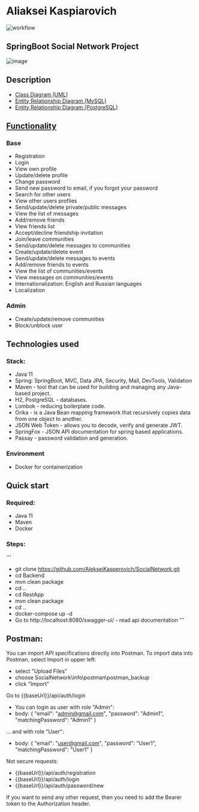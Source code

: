 # Aliaksei Kaspiarovich 
![workflow](https://github.com/AlekseiKasperovich/SocialNetwork/actions/workflows/maven.yml/badge.svg)
## SpringBoot Social Network Project
![image](https://images.theconversation.com/files/198568/original/file-20171211-15358-w51s6s.jpg?ixlib=rb-1.1.0&q=45&auto=format&w=926&fit=clip)
## Description
 - [Class Diagram (UML)](https://github.com/AlekseiKasperovich/SocialNetwork/blob/master/info/class%20diagramm/Class%20Diagram.pdf)
 - [Entity Relationship Diagram (MySQL)](https://github.com/AlekseiKasperovich/SocialNetwork/blob/master/info/mysql_db/ERD.pdf)
 - [Entity Relationship Diagram (PostgreSQL)](https://github.com/AlekseiKasperovich/SocialNetwork/blob/master/info/mysql_db/ERD.pdf)
## [Functionality](https://github.com/AlekseiKasperovich/SocialNetwork/blob/master/info/class%20diagramm/Functionality.pdf)
### Base
- Registration
- Login
- View own profile
- Update/delete profile
- Change password
- Send new password to email, if you forgot your password
- Search for other users
- View other users profiles
- Send/update/delete private/public messages
- View the list of messages
- Add/remove friends
- View friends list
- Accept/decline friendship invitation
- Join/leave communities
- Send/update/delete messages to communities
- Create/update/delete event
- Send/update/delete messages to events
- Add/remove friends to events
- View the list of communities/events
- View messages on communities/events
- Internationalization: English and Russian languages
- Localization

### Admin
- Create/update/remove communities
- Block/unblock user

## Technologies used 
### Stack:
- Java 11
- Spring: SpringBoot, MVC, Data JPA, Security, Mail, DevTools, Validation
- Maven - tool that can be used for building and managing any Java-based project. 
- H2, PostgreSQL - databases.
- Lombok - reducing boilerplate code.
- Orika - is a Java Bean mapping framework that recursively copies data from one object to another.
- JSON Web Token - allows you to decode, verify and generate JWT.
- SpringFox - JSON API documentation for spring based applications.
- Passay - password validation and generation.
### Environment
- Docker for containerization
 
 ## Quick start
 
 ### Required:
 - Java 11
 - Maven 
 - Docker
 
 ### Steps:
 '''
 - git clone https://github.com/AlekseiKasperovich/SocialNetwork.git
 - cd Backend
 - mvn clean package 
 - cd ..
 - cd RestApp
 - mvn clean package 
 - cd ..
 - docker-compose up -d
 - Go to http://localhost:8080/swagger-ui/ - read api documentation
'''

 ## Postman:
 You can import API specifications directly into Postman. To import data into Postman, select Import in upper left:
  - select "Upload Files"
  - choose SocialNetwork\info\postman\postman_backup
  - click "Import"

Go to {{baseUrl}}/api/auth/login
- You can login as user with role "Admin":
 - body:
{
  "email": "admin@gmail.com",
  "password": "Admin1",
  "matchingPassword": "Admin1"
}

... and with role "User":
 - body:
{
  "email": "user@gmail.com",
  "password": "User1",
  "matchingPassword": "User1"
}

Not secure requests:
- {{baseUrl}}/api/auth/registration
- {{baseUrl}}/api/auth/login
- {{baseUrl}}/api/auth/password/new

If you want to send any other request, then you need to add the Bearer token to the Authorization header.
